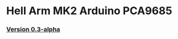 # Hell Arm MK2 Arduino PCA9685

### [Version 0.3-alpha](https://github.com/WeAreHellMaker/HellArm_MK2_Arduino_PCA9685)
